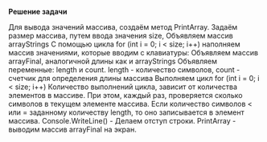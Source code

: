 **Решение задачи**

Для вывода значений массива, создаём метод PrintArray. Задаём размер массива, путем ввода значения size, 
Объявляем массив arrayStrings
С помощью цикла for (int i = 0; i < size; i++) наполняем массив значениями, которые вводим с клавиатуры:
Объявляем массив arrayFinal, аналогичной длины как и arrayStrings
Объявляем переменные: length и count. length - количество символов, count - счетчик для определения длины массива
Выполняем цикл for (int i = 0; i < size; i++) Количество выполнений цикла, зависит от количества элементов в массиве. При этом, каждый раз, проверяется сколько символов в текущем элементе массива. Если количество символов < или = заданному количеству length, то оно записывается в элемент массива.
Console.WriteLine() - Делаем отступ строки. PrintArray - выводим массив arrayFinal на экран.